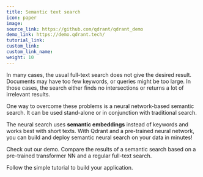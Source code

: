```yaml
---
title: Semantic text search
icon: paper
image: 
source_link: https://github.com/qdrant/qdrant_demo
demo_link: https://demo.qdrant.tech/
tutorial_link: 
custom_link:
custom_link_name: 
weight: 10
---
```


In many cases, the usual full-text search does not give the desired result.
Documents may have too few keywords, or queries might be too large.
In those cases, the search either finds no intersections or returns a lot of irrelevant results.

One way to overcome these problems is a neural network-based semantic search.
It can be used stand-alone or in conjunction with traditional search.

The neural search uses **semantic embeddings** instead of keywords and works best with short texts.
With Qdrant and a pre-trained neural network, you can build and deploy semantic neural search on your data in minutes!

Check out our demo. Compare the results of a semantic search based on a pre-trained transformer NN and a regular full-text search.

Follow the simple tutorial to build your application.